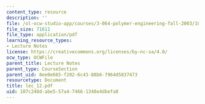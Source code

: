 ```yaml
---
content_type: resource
description: ''
file: /ol-ocw-studio-app/courses/3-064-polymer-engineering-fall-2003/107c248dabe557a474661348e4dbefa8_lec_12.pdf
file_size: 71611
file_type: application/pdf
learning_resource_types:
- Lecture Notes
license: https://creativecommons.org/licenses/by-nc-sa/4.0/
ocw_type: OCWFile
parent_title: Lecture Notes
parent_type: CourseSection
parent_uid: 8ee0e665-f202-6c43-88b6-7964d5837473
resourcetype: Document
title: lec_12.pdf
uid: 107c248d-abe5-57a4-7466-1348e4dbefa8
---
```

